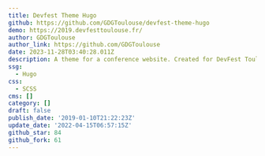 ```yaml
---
title: Devfest Theme Hugo
github: https://github.com/GDGToulouse/devfest-theme-hugo
demo: https://2019.devfesttoulouse.fr/
author: GDGToulouse
author_link: https://github.com/GDGToulouse
date: 2023-11-28T03:40:28.011Z
description: A theme for a conference website. Created for DevFest Toulouse 2019
ssg:
  - Hugo
css:
  - SCSS
cms: []
category: []
draft: false
publish_date: '2019-01-10T21:22:23Z'
update_date: '2022-04-15T06:57:15Z'
github_star: 84
github_fork: 61
---
```

